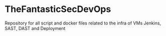 # TheFantasticSecDevOps
Repository for all script and docker files related to the infra of VMs Jenkins, SAST, DAST and Deployment
